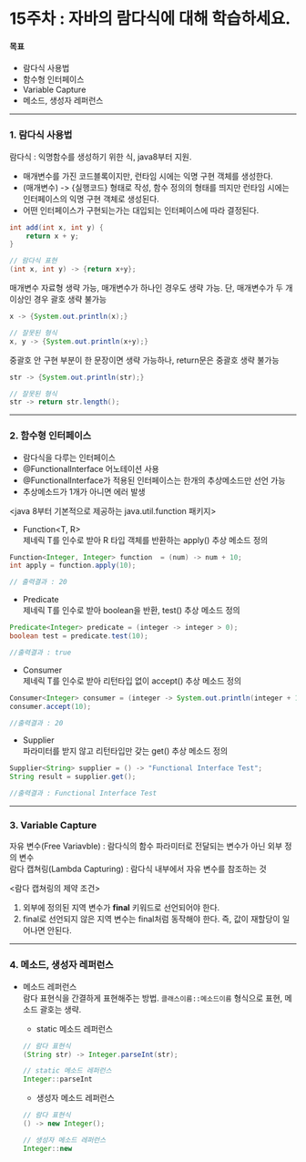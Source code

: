 # 15주차 : 자바의 람다식에 대해 학습하세요.

#### 목표

- 람다식 사용법
- 함수형 인터페이스
- Variable Capture
- 메소드, 생성자 레퍼런스

------------
### 1. 람다식 사용법

람다식 : 익명함수를 생성하기 위한 식, java8부터 지원.  
- 매개변수를 가진 코드블록이지만, 런타임 시에는 익명 구현 객체를 생성한다.
- (매개변수) -> {실행코드} 형태로 작성, 함수 정의의 형태를 띄지만 런타임 시에는 인터페이스의 익명 구현 객체로 생성된다.
- 어떤 인터페이스가 구현되는가는 대입되는 인터페이스에 따라 결정된다.

```java
int add(int x, int y) {
    return x + y;
}

// 람다식 표현
(int x, int y) -> {return x+y};
```
  
매개변수 자료형 생략 가능, 매개변수가 하나인 경우도 생략 가능. 단, 매개변수가 두 개 이상인 경우 괄호 생략 불가능  
```java
x -> {System.out.println(x);}

// 잘못된 형식
x, y -> {System.out.println(x+y);}
```
    
중괄호 안 구현 부분이 한 문장이면 생략 가능하나, return문은 중괄호 생략 불가능  
```java
str -> {System.out.println(str);}

// 잘못된 형식
str -> return str.length();
```  
  
------------
### 2. 함수형 인터페이스
- 람다식을 다루는 인터페이스
- @FunctionalInterface 어노테이션 사용
- @FunctionalInterface가 적용된 인터페이스는 한개의 추상메소드만 선언 가능
- 추상메소드가 1개가 아니면 에러 발생  
  
<java 8부터 기본적으로 제공하는 java.util.function 패키지>  
  
- Function<T, R>  
  제네릭 T를 인수로 받아 R 타입 객체를 반환하는 apply() 추상 메소드 정의  
```java
Function<Integer, Integer> function  = (num) -> num + 10;
int apply = function.apply(10);

// 출력결과 : 20
```
  
- Predicate<T>  
  제네릭 T를 인수로 받아 boolean을 반환, test() 추상 메소드 정의  
```java
Predicate<Integer> predicate = (integer -> integer > 0);
boolean test = predicate.test(10);

//출력결과 : true
```
  
- Consumer<T>  
  제네릭 T를 인수로 받아 리턴타입 없이 accept() 추상 메소드 정의  
```java
Consumer<Integer> consumer = (integer -> System.out.println(integer + 10));
consumer.accept(10);

//출력결과 : 20
```
  
- Supplier  
  파라미터를 받지 않고 리턴타입만 갖는 get() 추상 메소드 정의  
```java
Supplier<String> supplier = () -> "Functional Interface Test";
String result = supplier.get();

//출력결과 : Functional Interface Test
```
  
------------
### 3. Variable Capture

자유 변수(Free Variavble) : 람다식의 함수 파라미터로 전달되는 변수가 아닌 외부 정의 변수  
람다 캡쳐링(Lambda Capturing) : 람다식 내부에서 자유 변수를 참조하는 것  
  
<람다 캡쳐링의 제약 조건>  
1. 외부에 정의된 지역 변수가 <b>final</b> 키워드로 선언되어야 한다.  
2. final로 선언되지 않은 지역 변수는 final처럼 동작해야 한다. 즉, 값이 재할당이 일어나면 안된다.  
  

------------
### 4. 메소드, 생성자 레퍼런스

- 메소드 레퍼런스  
  람다 표현식을 간결하게 표현해주는 방법. `클래스이름::메소드이름` 형식으로 표현, 메소드 괄호는 생략.  
  - static 메소드 레퍼런스  
  ```java
  // 람다 표현식
  (String str) -> Integer.parseInt(str);
  
  // static 메소드 레퍼런스
  Integer::parseInt
  ```  
  
  - 생성자 메소드 레퍼런스  
  ```java
  // 람다 표현식
  () -> new Integer();
  
  // 생성자 메소드 레퍼런스
  Integer::new
  ```  
